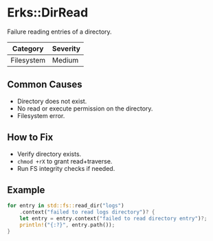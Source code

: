 # Erks::DirRead

Failure reading entries of a directory.

| Category   | Severity |
| ---------- | -------- |
| Filesystem | Medium   |

## Common Causes

- Directory does not exist.
- No read or execute permission on the directory.
- Filesystem error.

## How to Fix

- Verify directory exists.
- `chmod +rX` to grant read+traverse.
- Run FS integrity checks if needed.

## Example

```rust
for entry in std::fs::read_dir("logs")
    .context("failed to read logs directory")? {
    let entry = entry.context("failed to read directory entry")?;
    println!("{:?}", entry.path());
}
```

